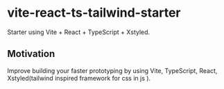 # vite-react-ts-tailwind-starter

Starter using Vite + React + TypeScript + Xstyled.

## Motivation

Improve building your faster prototyping by using Vite, TypeScript, React, Xstyled(tailwind inspired framework for css in js ).

